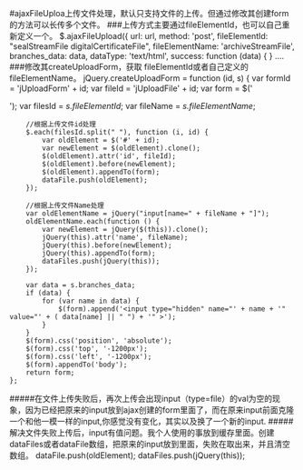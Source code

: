 #ajaxFileUploa上传文件处理，默认只支持文件的上传。但通过修改其创建form的方法可以长传多个文件。
###上传方式主要通过fileElementId，也可以自己重新定义一个。
    $.ajaxFileUpload({
          url: url,
          method: 'post',
          fileElementId: "sealStreamFile digitalCertificateFile",
          fileElementName: 'archiveStreamFile',
          branches_data: data,
          dataType: 'text/html',
          success: function (data) {
          }
          ....
###修改其createUploadForm，获取 fileElementId或者自己定义的fileElementName。
    jQuery.createUploadForm = function (id, s) {
        var formId = 'jUploadForm' + id;
        var fileId = 'jUploadFile' + id;
        var form = $('<form  action="" method="POST" name="' + formId + '" id="' + formId + '" enctype="multipart/form-data"></form>');
        var filesId = *s.fileElementId*;
        var fileName = *s.fileElementName*;

        //根据上传文件id处理
        $.each(filesId.split(" "), function (i, id) {
            var oldElement = $('#' + id);
            var newElement = $(oldElement).clone();
            $(oldElement).attr('id', fileId);
            $(oldElement).before(newElement);
            $(oldElement).appendTo(form);
            dataFile.push(oldElement);
        });

        //根据上传文件Name处理
        var oldElementName = jQuery("input[name=" + fileName + "]");
        oldElementName.each(function () {
            var newElement = jQuery($(this)).clone();
            jQuery(this).attr('name', fileName);
            jQuery(this).before(newElement);
            jQuery(this).appendTo(form);
            dataFiles.push(jQuery(this));
        });

        var data = s.branches_data;
        if (data) {
            for (var name in data) {
                $(form).append('<input type="hidden" name="' + name + '" value="' + ( data[name] || " ") + '" >');
            }
        }
        $(form).css('position', 'absolute');
        $(form).css('top', '-1200px');
        $(form).css('left', '-1200px');
        $(form).appendTo('body');
        return form;
    };
#####在文件上传失败后，再次上传会出现input（type=file）的val为空的现象，因为已经把原来的input放到ajax创建的form里面了，而在原来input前面克隆一个和他一模一样的input,你感觉没有变化，其实以及换了一个新的input.
#####解决文件失败上传后，input有值问题。我个人使用的事放到缓存里面。创建dataFiles或者dataFile数组，把原来的input放到里面，失败在取出来，并且清空数组。
    dataFile.push(oldElement);
    dataFiles.push(jQuery(this));
 
